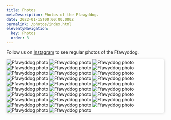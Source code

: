 ```yaml
---
title: Photos
metaDescription: Photos of the Ffawyddog.
date: 2022-01-15T00:00:00.000Z
permalink: /photos/index.html
eleventyNavigation:
  key: Photos
  order: 3
---
```


Follow us on [Instagram](https://www.instagram.com/ffawyddog_phone_box/) to see regular photos of the Ffawyddog.

<div style=" background:#FFF; border:0; border-radius:3px; box-shadow:0 0 1px 0 rgba(0,0,0,0.5),0 1px 10px 0 rgba(0,0,0,0.15); margin: 1px; max-width:540px; min-width:326px; padding:0; width:99.375%; width:-webkit-calc(100% - 2px); width:calc(100% - 2px);">

<img alt="Ffawyddog photo" src="/static/img/BA1A5D47-D7B9-42AE-BD48-C907C5947F74.jpg">
<img alt="Ffawyddog photo" src="/static/img/4012A5AA-584A-4D3E-B7E8-6F9BF11F3603.jpg">
<img alt="Ffawyddog photo" src="/static/img/IMG_3243.jpg">
<img alt="Ffawyddog photo" src="/static/img/DF1E5FF8-71CA-4E85-99E6-BB78DA260C0D.jpg">
<img alt="Ffawyddog photo" src="/static/img/7BC8336F-61D6-4527-A4D9-B2E57D18AFB3.jpg">
<img alt="Ffawyddog photo" src="/static/img/7E5F3F28-B651-411B-9C9C-A8C533A8A6A5.jpg">
<img alt="Ffawyddog photo" src="/static/img/9A8A3CC1-F3E5-4AF3-9EBC-3701B569BB4C.jpg">
<img alt="Ffawyddog photo" src="/static/img/IMG_3207.jpg">
<img alt="Ffawyddog photo" src="/static/img/IMG_3192.jpg">
<img alt="Ffawyddog photo" src="/static/img/5ABE0274-7173-4DA9-83BC-62AC07806BBA.jpg">
<img alt="Ffawyddog photo" src="/static/img/7E99D118-1181-4599-A091-4F416AFB0C63.jpg">
<img alt="Ffawyddog photo" src="/static/img/IMG_3163.jpg">
<img alt="Ffawyddog photo" src="/static/img/IMG_3153.jpg">
<img alt="Ffawyddog photo" src="/static/img/D9B5D283-A65D-4426-87D9-CCB18F3CBF92.jpg">
<img alt="Ffawyddog photo" src="/static/img/5BFC5106-D3A7-4303-9CC2-A33E4A810D1F.jpg">
<img alt="Ffawyddog photo" src="/static/img/0258CD14-83CE-428D-AB1B-5571B71C5BE0.jpg">
<img alt="Ffawyddog photo" src="/static/img/517AB190-763A-4749-AF21-10E38B768303.jpg">
<img alt="Ffawyddog photo" src="/static/img/IMG_3118.jpg">
<img alt="Ffawyddog photo" src="/static/img/IMG_3112.jpg">
<img alt="Ffawyddog photo" src="/static/img/1A537B21-A70A-49EE-AA1B-15C79F0CD5BC.jpg">
<img alt="Ffawyddog photo" src="/static/img/IMG_3103.jpg">
<img alt="Ffawyddog photo" src="/static/img/2DA87CDB-A2FC-4C50-9272-0C8533F2EB7F.jpg">
<img alt="Ffawyddog photo" src="/static/img/2142E800-76F2-4633-8B04-5EAF3FB891BE.jpg">
<img alt="Ffawyddog photo" src="/static/img/16FBDC18-4B8F-4006-BFC1-38ABCA51B181.jpg">
<img alt="Ffawyddog photo" src="/static/img/IMG_3083.jpg">
<img alt="Ffawyddog photo" src="/static/img/IMG_3074.jpg">
<img alt="Ffawyddog photo" src="/static/img/F1EC2BC3-1052-46DC-AA46-2201C8DCA490.jpg">
<img alt="Ffawyddog photo" src="/static/img/D8477BA6-5DC6-466D-9B14-EB7F422AF9F6.jpg">
<img alt="Ffawyddog photo" src="/static/img/B8056143-C5D5-4527-A6F0-07F08C911E35.jpg">

</div>
